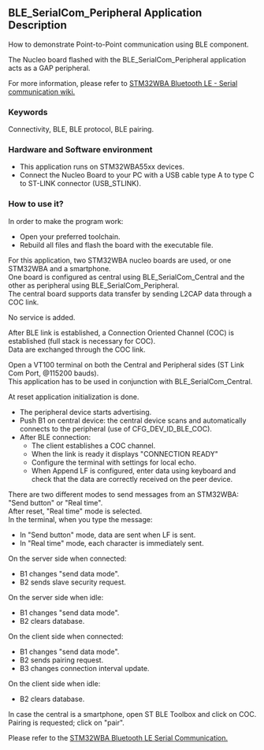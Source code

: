## __BLE_SerialCom_Peripheral Application Description__

How to demonstrate Point-to-Point communication using BLE component.  

The Nucleo board flashed with the BLE_SerialCom_Peripheral application acts as a GAP peripheral.  

For more information, please refer to <a href="https://wiki.st.com/stm32mcu/wiki/Connectivity:STM32WBA_Serial_Com#Serial_communication_profile"> STM32WBA Bluetooth LE - Serial communication wiki.</a>  

### __Keywords__

Connectivity, BLE, BLE protocol, BLE pairing.  

### __Hardware and Software environment__

  - This application runs on STM32WBA55xx devices.  
  - Connect the Nucleo Board to your PC with a USB cable type A to type C to ST-LINK connector (USB_STLINK).  

### __How to use it?__

In order to make the program work:  

 - Open your preferred toolchain.  
 - Rebuild all files and flash the board with the executable file.  
 
For this application, two STM32WBA nucleo boards are used, or one STM32WBA and a smartphone.  
One board is configured as central using BLE_SerialCom_Central and the other as peripheral using BLE_SerialCom_Peripheral.  
The central board supports data transfer by sending L2CAP data through a COC link.  

No service is added.  

After BLE link is established, a Connection Oriented Channel (COC) is established (full stack is necessary for COC).  
Data are exchanged through the COC link.  

Open a VT100 terminal on both the Central and Peripheral sides (ST Link Com Port, @115200 bauds).  
This application has to be used in conjunction with BLE_SerialCom_Central.  

At reset application initialization is done.  

- The peripheral device starts advertising.  
- Push B1 on central device: the central device scans and automatically connects to the peripheral (use of CFG_DEV_ID_BLE_COC).  
- After BLE connection:  
  - The client establishes a COC channel.  
  - When the link is ready it displays "CONNECTION READY"  
  - Configure the terminal with settings for local echo.  
  - When Append LF is configured, enter data using keyboard and check that the data are correctly received on the peer device.  

There are two different modes to send messages from an STM32WBA: "Send button" or "Real time".  
After reset, "Real time" mode is selected.  
In the terminal, when you type the message:  

- In "Send button" mode, data are sent when LF is sent.  
- In "Real time" mode, each character is immediately sent.  

On the server side when connected:  

- B1 changes "send data mode".  
- B2 sends slave security request.  

On the server side when idle:  

- B1 changes "send data mode".  
- B2 clears database.  

On the client side when connected:  

- B1 changes "send data mode".  
- B2 sends pairing request.  
- B3 changes connection interval update.  

On the client side when idle:  

- B2 clears database.  

In case the central is a smartphone, open ST BLE Toolbox and click on COC.  
Pairing is requested; click on "pair".  

Please refer to the <a href="https://wiki.st.com/stm32mcu/wiki/Connectivity:STM32WBA_Serial_Com#How_to_use_the_Bluetooth.C2.AE_Low_Energy_SerialCom_central_application"> STM32WBA Bluetooth LE Serial Communication.</a>  
